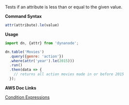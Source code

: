 Tests if an attribute is less than or equal to the given value.

**Command Syntax**

```javascript
attr(attribute).le(value)
```

**Usage**

```javascript
import dn, {attr} from 'dynanode';

dn.table('Movies')
  .query({genre: 'action'})
  .where(attr('year').le(2015)))
  .run()
  .then(data => {
    // returns all action movies made in or before 2015
  });
```

**AWS Doc Links**

[Condition Expressions](http://docs.aws.amazon.com/amazondynamodb/latest/developerguide/Expressions.SpecifyingConditions.html)